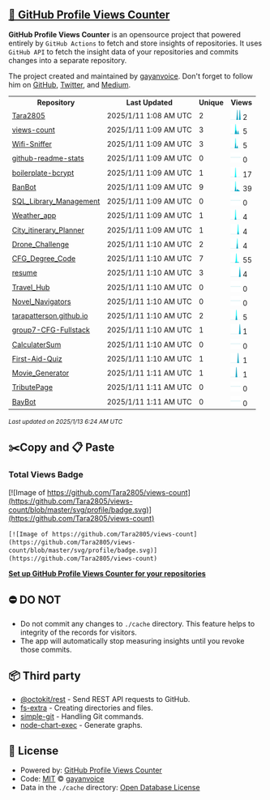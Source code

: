 ## [🚀 GitHub Profile Views Counter](https://github.com/gayanvoice/github-profile-views-counter)
**GitHub Profile Views Counter** is an opensource project that powered entirely by  `GitHub Actions` to fetch and store insights of repositories.
It uses `GitHub API` to fetch the insight data of your repositories and commits changes into a separate repository.

The project created and maintained by [gayanvoice](https://github.com/gayanvoice). Don't forget to follow him on [GitHub](https://github.com/gayanvoice), [Twitter](https://twitter.com/gayanvoice), and [Medium](https://gayanvoice.medium.com/).

<table>
	<tr>
		<th>
			Repository
		</th>
		<th>
			Last Updated
		</th>
		<th>
			Unique
		</th>
		<th>
			Views
		</th>
	</tr>
	<tr>
		<td>
			<a href="https://github.com/Tara2805/views-count/tree/master/readme/698130765/year.md">
				Tara2805
			</a>
		</td>
		<td>
			2025/1/11 1:08 AM UTC
		</td>
		<td>
			2
		</td>
		<td>
			<img alt="Response time graph" src="https://github.com/Tara2805/views-count/raw/master/graph/698130765/small/year.png" height="20"> 2
		</td>
	</tr>
	<tr>
		<td>
			<a href="https://github.com/Tara2805/views-count/tree/master/readme/827282764/year.md">
				views-count
			</a>
		</td>
		<td>
			2025/1/11 1:09 AM UTC
		</td>
		<td>
			3
		</td>
		<td>
			<img alt="Response time graph" src="https://github.com/Tara2805/views-count/raw/master/graph/827282764/small/year.png" height="20"> 5
		</td>
	</tr>
	<tr>
		<td>
			<a href="https://github.com/Tara2805/views-count/tree/master/readme/827259573/year.md">
				Wifi-Sniffer
			</a>
		</td>
		<td>
			2025/1/11 1:09 AM UTC
		</td>
		<td>
			3
		</td>
		<td>
			<img alt="Response time graph" src="https://github.com/Tara2805/views-count/raw/master/graph/827259573/small/year.png" height="20"> 5
		</td>
	</tr>
	<tr>
		<td>
			<a href="https://github.com/Tara2805/views-count/tree/master/readme/827272077/year.md">
				github-readme-stats
			</a>
		</td>
		<td>
			2025/1/11 1:09 AM UTC
		</td>
		<td>
			0
		</td>
		<td>
			<img alt="Response time graph" src="https://github.com/Tara2805/views-count/raw/master/graph/827272077/small/year.png" height="20"> 0
		</td>
	</tr>
	<tr>
		<td>
			<a href="https://github.com/Tara2805/views-count/tree/master/readme/825053052/year.md">
				boilerplate-bcrypt
			</a>
		</td>
		<td>
			2025/1/11 1:09 AM UTC
		</td>
		<td>
			1
		</td>
		<td>
			<img alt="Response time graph" src="https://github.com/Tara2805/views-count/raw/master/graph/825053052/small/year.png" height="20"> 17
		</td>
	</tr>
	<tr>
		<td>
			<a href="https://github.com/Tara2805/views-count/tree/master/readme/823512578/year.md">
				BanBot
			</a>
		</td>
		<td>
			2025/1/11 1:09 AM UTC
		</td>
		<td>
			9
		</td>
		<td>
			<img alt="Response time graph" src="https://github.com/Tara2805/views-count/raw/master/graph/823512578/small/year.png" height="20"> 39
		</td>
	</tr>
	<tr>
		<td>
			<a href="https://github.com/Tara2805/views-count/tree/master/readme/816225463/year.md">
				SQL_Library_Management
			</a>
		</td>
		<td>
			2025/1/11 1:09 AM UTC
		</td>
		<td>
			0
		</td>
		<td>
			<img alt="Response time graph" src="https://github.com/Tara2805/views-count/raw/master/graph/816225463/small/year.png" height="20"> 0
		</td>
	</tr>
	<tr>
		<td>
			<a href="https://github.com/Tara2805/views-count/tree/master/readme/815561041/year.md">
				Weather_app
			</a>
		</td>
		<td>
			2025/1/11 1:09 AM UTC
		</td>
		<td>
			1
		</td>
		<td>
			<img alt="Response time graph" src="https://github.com/Tara2805/views-count/raw/master/graph/815561041/small/year.png" height="20"> 4
		</td>
	</tr>
	<tr>
		<td>
			<a href="https://github.com/Tara2805/views-count/tree/master/readme/815554607/year.md">
				City_itinerary_Planner
			</a>
		</td>
		<td>
			2025/1/11 1:09 AM UTC
		</td>
		<td>
			1
		</td>
		<td>
			<img alt="Response time graph" src="https://github.com/Tara2805/views-count/raw/master/graph/815554607/small/year.png" height="20"> 4
		</td>
	</tr>
	<tr>
		<td>
			<a href="https://github.com/Tara2805/views-count/tree/master/readme/815549109/year.md">
				Drone_Challenge
			</a>
		</td>
		<td>
			2025/1/11 1:10 AM UTC
		</td>
		<td>
			2
		</td>
		<td>
			<img alt="Response time graph" src="https://github.com/Tara2805/views-count/raw/master/graph/815549109/small/year.png" height="20"> 4
		</td>
	</tr>
	<tr>
		<td>
			<a href="https://github.com/Tara2805/views-count/tree/master/readme/814704930/year.md">
				CFG_Degree_Code
			</a>
		</td>
		<td>
			2025/1/11 1:10 AM UTC
		</td>
		<td>
			7
		</td>
		<td>
			<img alt="Response time graph" src="https://github.com/Tara2805/views-count/raw/master/graph/814704930/small/year.png" height="20"> 55
		</td>
	</tr>
	<tr>
		<td>
			<a href="https://github.com/Tara2805/views-count/tree/master/readme/698182249/year.md">
				resume
			</a>
		</td>
		<td>
			2025/1/11 1:10 AM UTC
		</td>
		<td>
			3
		</td>
		<td>
			<img alt="Response time graph" src="https://github.com/Tara2805/views-count/raw/master/graph/698182249/small/year.png" height="20"> 4
		</td>
	</tr>
	<tr>
		<td>
			<a href="https://github.com/Tara2805/views-count/tree/master/readme/741956451/year.md">
				Travel_Hub
			</a>
		</td>
		<td>
			2025/1/11 1:10 AM UTC
		</td>
		<td>
			0
		</td>
		<td>
			<img alt="Response time graph" src="https://github.com/Tara2805/views-count/raw/master/graph/741956451/small/year.png" height="20"> 0
		</td>
	</tr>
	<tr>
		<td>
			<a href="https://github.com/Tara2805/views-count/tree/master/readme/814687995/year.md">
				Novel_Navigators
			</a>
		</td>
		<td>
			2025/1/11 1:10 AM UTC
		</td>
		<td>
			0
		</td>
		<td>
			<img alt="Response time graph" src="https://github.com/Tara2805/views-count/raw/master/graph/814687995/small/year.png" height="20"> 0
		</td>
	</tr>
	<tr>
		<td>
			<a href="https://github.com/Tara2805/views-count/tree/master/readme/698104324/year.md">
				tarapatterson.github.io
			</a>
		</td>
		<td>
			2025/1/11 1:10 AM UTC
		</td>
		<td>
			2
		</td>
		<td>
			<img alt="Response time graph" src="https://github.com/Tara2805/views-count/raw/master/graph/698104324/small/year.png" height="20"> 5
		</td>
	</tr>
	<tr>
		<td>
			<a href="https://github.com/Tara2805/views-count/tree/master/readme/825048188/year.md">
				group7-CFG-Fullstack
			</a>
		</td>
		<td>
			2025/1/11 1:10 AM UTC
		</td>
		<td>
			1
		</td>
		<td>
			<img alt="Response time graph" src="https://github.com/Tara2805/views-count/raw/master/graph/825048188/small/year.png" height="20"> 1
		</td>
	</tr>
	<tr>
		<td>
			<a href="https://github.com/Tara2805/views-count/tree/master/readme/796346104/year.md">
				CalculaterSum
			</a>
		</td>
		<td>
			2025/1/11 1:10 AM UTC
		</td>
		<td>
			0
		</td>
		<td>
			<img alt="Response time graph" src="https://github.com/Tara2805/views-count/raw/master/graph/796346104/small/year.png" height="20"> 0
		</td>
	</tr>
	<tr>
		<td>
			<a href="https://github.com/Tara2805/views-count/tree/master/readme/787355501/year.md">
				First-Aid-Quiz
			</a>
		</td>
		<td>
			2025/1/11 1:10 AM UTC
		</td>
		<td>
			1
		</td>
		<td>
			<img alt="Response time graph" src="https://github.com/Tara2805/views-count/raw/master/graph/787355501/small/year.png" height="20"> 1
		</td>
	</tr>
	<tr>
		<td>
			<a href="https://github.com/Tara2805/views-count/tree/master/readme/787331288/year.md">
				Movie_Generator
			</a>
		</td>
		<td>
			2025/1/11 1:11 AM UTC
		</td>
		<td>
			1
		</td>
		<td>
			<img alt="Response time graph" src="https://github.com/Tara2805/views-count/raw/master/graph/787331288/small/year.png" height="20"> 1
		</td>
	</tr>
	<tr>
		<td>
			<a href="https://github.com/Tara2805/views-count/tree/master/readme/783743308/year.md">
				TributePage
			</a>
		</td>
		<td>
			2025/1/11 1:11 AM UTC
		</td>
		<td>
			0
		</td>
		<td>
			<img alt="Response time graph" src="https://github.com/Tara2805/views-count/raw/master/graph/783743308/small/year.png" height="20"> 0
		</td>
	</tr>
	<tr>
		<td>
			<a href="https://github.com/Tara2805/views-count/tree/master/readme/750768610/year.md">
				BayBot
			</a>
		</td>
		<td>
			2025/1/11 1:11 AM UTC
		</td>
		<td>
			0
		</td>
		<td>
			<img alt="Response time graph" src="https://github.com/Tara2805/views-count/raw/master/graph/750768610/small/year.png" height="20"> 0
		</td>
	</tr>
</table>

<small><i>Last updated on 2025/1/13 6:24 AM UTC</i></small>

## ✂️Copy and 📋 Paste
### Total Views Badge
[![Image of https://github.com/Tara2805/views-count](https://github.com/Tara2805/views-count/blob/master/svg/profile/badge.svg)](https://github.com/Tara2805/views-count)

```readme
[![Image of https://github.com/Tara2805/views-count](https://github.com/Tara2805/views-count/blob/master/svg/profile/badge.svg)](https://github.com/Tara2805/views-count)
```
[**Set up GitHub Profile Views Counter for your repositories**](https://github.com/gayanvoice/github-profile-views-counter)
## ⛔ DO NOT
- Do not commit any changes to `./cache` directory. This feature helps to integrity of the records for visitors.
- The app will automatically stop measuring insights until you revoke those commits.
## 📦 Third party

- [@octokit/rest](https://www.npmjs.com/package/@octokit/rest) - Send REST API requests to GitHub.
- [fs-extra](https://www.npmjs.com/package/fs-extra) - Creating directories and files.
- [simple-git](https://www.npmjs.com/package/simple-git) - Handling Git commands.
- [node-chart-exec](https://www.npmjs.com/package/node-chart-exec) - Generate graphs.
## 📄 License
- Powered by: [GitHub Profile Views Counter](https://github.com/gayanvoice/github-profile-views-counter)
- Code: [MIT](./LICENSE) © [gayanvoice](https://github.com/gayanvoice)
- Data in the `./cache` directory: [Open Database License](https://opendatacommons.org/licenses/odbl/1-0/)